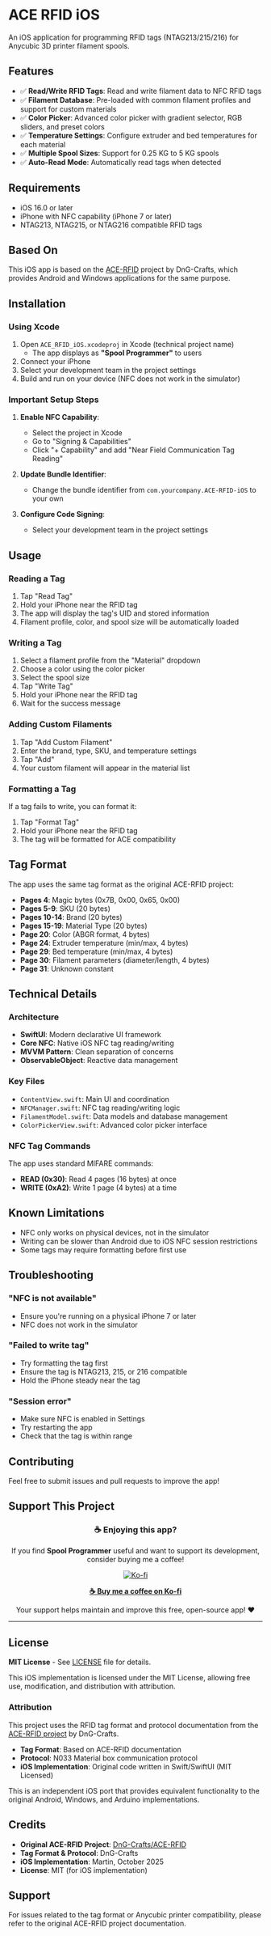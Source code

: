 # ACE RFID iOS

An iOS application for programming RFID tags (NTAG213/215/216) for Anycubic 3D printer filament spools.

## Features

- ✅ **Read/Write RFID Tags**: Read and write filament data to NFC RFID tags
- ✅ **Filament Database**: Pre-loaded with common filament profiles and support for custom materials
- ✅ **Color Picker**: Advanced color picker with gradient selector, RGB sliders, and preset colors
- ✅ **Temperature Settings**: Configure extruder and bed temperatures for each material
- ✅ **Multiple Spool Sizes**: Support for 0.25 KG to 5 KG spools
- ✅ **Auto-Read Mode**: Automatically read tags when detected

## Requirements

- iOS 16.0 or later
- iPhone with NFC capability (iPhone 7 or later)
- NTAG213, NTAG215, or NTAG216 compatible RFID tags

## Based On

This iOS app is based on the [ACE-RFID](https://github.com/DnG-Crafts/ACE-RFID) project by DnG-Crafts, which provides Android and Windows applications for the same purpose.

## Installation

### Using Xcode

1. Open `ACE_RFID_iOS.xcodeproj` in Xcode (technical project name)
   - The app displays as **"Spool Programmer"** to users
2. Connect your iPhone
3. Select your development team in the project settings
4. Build and run on your device (NFC does not work in the simulator)

### Important Setup Steps

1. **Enable NFC Capability**:
   - Select the project in Xcode
   - Go to "Signing & Capabilities"
   - Click "+ Capability" and add "Near Field Communication Tag Reading"

2. **Update Bundle Identifier**:
   - Change the bundle identifier from `com.yourcompany.ACE-RFID-iOS` to your own

3. **Configure Code Signing**:
   - Select your development team in the project settings

## Usage

### Reading a Tag

1. Tap "Read Tag"
2. Hold your iPhone near the RFID tag
3. The app will display the tag's UID and stored information
4. Filament profile, color, and spool size will be automatically loaded

### Writing a Tag

1. Select a filament profile from the "Material" dropdown
2. Choose a color using the color picker
3. Select the spool size
4. Tap "Write Tag"
5. Hold your iPhone near the RFID tag
6. Wait for the success message

### Adding Custom Filaments

1. Tap "Add Custom Filament"
2. Enter the brand, type, SKU, and temperature settings
3. Tap "Add"
4. Your custom filament will appear in the material list

### Formatting a Tag

If a tag fails to write, you can format it:
1. Tap "Format Tag"
2. Hold your iPhone near the RFID tag
3. The tag will be formatted for ACE compatibility

## Tag Format

The app uses the same tag format as the original ACE-RFID project:

- **Pages 4**: Magic bytes (0x7B, 0x00, 0x65, 0x00)
- **Pages 5-9**: SKU (20 bytes)
- **Pages 10-14**: Brand (20 bytes)
- **Pages 15-19**: Material Type (20 bytes)
- **Page 20**: Color (ABGR format, 4 bytes)
- **Page 24**: Extruder temperature (min/max, 4 bytes)
- **Page 29**: Bed temperature (min/max, 4 bytes)
- **Page 30**: Filament parameters (diameter/length, 4 bytes)
- **Page 31**: Unknown constant

## Technical Details

### Architecture

- **SwiftUI**: Modern declarative UI framework
- **Core NFC**: Native iOS NFC tag reading/writing
- **MVVM Pattern**: Clean separation of concerns
- **ObservableObject**: Reactive data management

### Key Files

- `ContentView.swift`: Main UI and coordination
- `NFCManager.swift`: NFC tag reading/writing logic
- `FilamentModel.swift`: Data models and database management
- `ColorPickerView.swift`: Advanced color picker interface

### NFC Tag Commands

The app uses standard MIFARE commands:
- **READ (0x30)**: Read 4 pages (16 bytes) at once
- **WRITE (0xA2)**: Write 1 page (4 bytes) at a time

## Known Limitations

- NFC only works on physical devices, not in the simulator
- Writing can be slower than Android due to iOS NFC session restrictions
- Some tags may require formatting before first use

## Troubleshooting

### "NFC is not available"
- Ensure you're running on a physical iPhone 7 or later
- NFC does not work in the simulator

### "Failed to write tag"
- Try formatting the tag first
- Ensure the tag is NTAG213, 215, or 216 compatible
- Hold the iPhone steady near the tag

### "Session error"
- Make sure NFC is enabled in Settings
- Try restarting the app
- Check that the tag is within range

## Contributing

Feel free to submit issues and pull requests to improve the app!

## Support This Project

<div align="center">

### ☕ Enjoying this app?

If you find **Spool Programmer** useful and want to support its development, consider buying me a coffee!

[![Ko-fi](https://img.shields.io/badge/Ko--fi-Support%20Development-FF5E5B?style=for-the-badge&logo=ko-fi&logoColor=white)](https://ko-fi.com/martinbogo)

**[☕ Buy me a coffee on Ko-fi](https://ko-fi.com/martinbogo?amount=1)**

Your support helps maintain and improve this free, open-source app! ❤️

</div>

---

## License

**MIT License** - See [LICENSE](LICENSE) file for details.

This iOS implementation is licensed under the MIT License, allowing free use,
modification, and distribution with attribution.

### Attribution

This project uses the RFID tag format and protocol documentation from the 
[ACE-RFID project](https://github.com/DnG-Crafts/ACE-RFID) by DnG-Crafts.

- **Tag Format**: Based on ACE-RFID documentation
- **Protocol**: N033 Material box communication protocol
- **iOS Implementation**: Original code written in Swift/SwiftUI (MIT Licensed)

This is an independent iOS port that provides equivalent functionality to the
original Android, Windows, and Arduino implementations.

## Credits

- **Original ACE-RFID Project**: [DnG-Crafts/ACE-RFID](https://github.com/DnG-Crafts/ACE-RFID)
- **Tag Format & Protocol**: DnG-Crafts
- **iOS Implementation**: Martin, October 2025
- **License**: MIT (for iOS implementation)

## Support

For issues related to the tag format or Anycubic printer compatibility, please refer to the original ACE-RFID project documentation.
